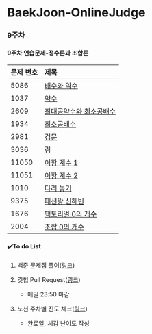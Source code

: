 # BaekJoon-OnlineJudge

### 9주차

#### 9주차 연습문제-정수론과 조합론

| 문제 번호 | 제목                                                         |
| :-------- | :----------------------------------------------------------- |
| 5086      | [배수와 약수](https://www.acmicpc.net/problem/5086)          |
| 1037      | [약수](https://www.acmicpc.net/problem/1037)                 |
| 2609      | [최대공약수와 최소공배수](https://www.acmicpc.net/problem/2609) |
| 1934      | [최소공배수](https://www.acmicpc.net/problem/1934)           |
| 2981      | [검문](https://www.acmicpc.net/problem/2981)                 |
| 3036      | [링](https://www.acmicpc.net/problem/3036)                   |
| 11050     | [이항 계수 1](https://www.acmicpc.net/problem/11050)         |
| 11051     | [이항 계수 2](https://www.acmicpc.net/problem/11051)         |
| 1010      | [다리 놓기](https://www.acmicpc.net/problem/1010)            |
| 9375      | [패션왕 신해빈](https://www.acmicpc.net/problem/9375)        |
| 1676      | [팩토리얼 0의 개수](https://www.acmicpc.net/problem/1676)    |
| 2004      | [조합 0의 개수](https://www.acmicpc.net/problem/2004)        |



#### :heavy_check_mark:To do List

1. 백준 문제집 풀이([링크](https://www.acmicpc.net/group/workbook/list/12988))

2. 깃헙 Pull Request([링크](https://github.com/scf-study-algorithm/BaekJoon-OnlineJudge))
   * 매일 23:50 마감
3. 노션 주차별 진도 체크([링크](https://www.notion.so/streetcodefighter/7c1884e31a234fedac0768941b9bf53b?v=1da1802fe86f43b793bf5142aa3c5d40))

   * 완료일, 체감 난이도 작성
